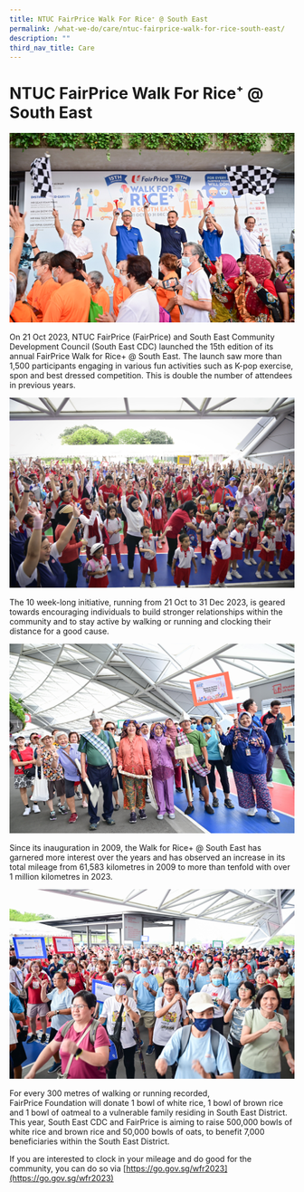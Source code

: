 ```yaml
---
title: NTUC FairPrice Walk For Rice⁺ @ South East
permalink: /what-we-do/care/ntuc-fairprice-walk-for-rice-south-east/
description: ""
third_nav_title: Care
---
```

NTUC FairPrice Walk For Rice⁺ @ South East
============================

![WFR LAUNCH](/images/What%20We%20Do/CARE/img-120.jpg)

On 21 Oct 2023, NTUC FairPrice (FairPrice) and South East Community Development Council (South East CDC) launched the 15th edition of its annual FairPrice Walk for Rice+ @ South East. The launch saw more than 1,500 participants engaging in various fun activities such as K-pop exercise, spon and best dressed competition. This is double the number of attendees in previous years.

![Warm up exercise WFR 2023](/images/What%20We%20Do/CARE/img083.jpg)

The 10 week-long initiative, running from 21 Oct to 31 Dec 2023, is geared towards encouraging individuals to build stronger relationships within the community and to stay active by walking or running and clocking their distance for a good cause.

![best dress contingent 2023](/images/What%20We%20Do/CARE/img-162.jpg)


Since its inauguration in 2009, the Walk for Rice+&nbsp;@ South East has garnered more interest over the years and has observed an increase in its total mileage from 61,583 kilometres in 2009 to more than tenfold with over 1 million kilometres in 2023. 

![wfr 2023](/images/What%20We%20Do/CARE/img-103.jpg)

For every 300 metres of walking or running recorded, FairPrice&nbsp;Foundation&nbsp;will donate 1 bowl of white rice, 1 bowl of brown rice and 1 bowl of oatmeal to a vulnerable family residing in South East District. This year, South East CDC and FairPrice is aiming to raise 500,000 bowls of white rice and brown rice and 50,000 bowls of oats, to benefit 7,000 beneficiaries within the South East District.

If you are interested to clock in your mileage and do good for the community, you can do so via
[https://go.gov.sg/wfr2023](https://go.gov.sg/wfr2023)